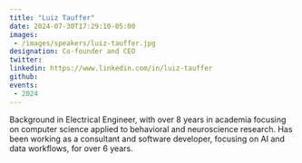 ```yaml
---
title: "Luiz Tauffer"
date: 2024-07-30T17:29:10-05:00
images: 
 - /images/speakers/luiz-tauffer.jpg
designation: Co-founder and CEO
twitter: 
linkedin: https://www.linkedin.com/in/luiz-tauffer
github: 
events:
 - 2024
---
```


Background in Electrical Engineer, with over 8 years in academia focusing on computer science applied to behavioral and neuroscience research. Has been working as a consultant and software developer, focusing on AI and data workflows, for over 6 years.

